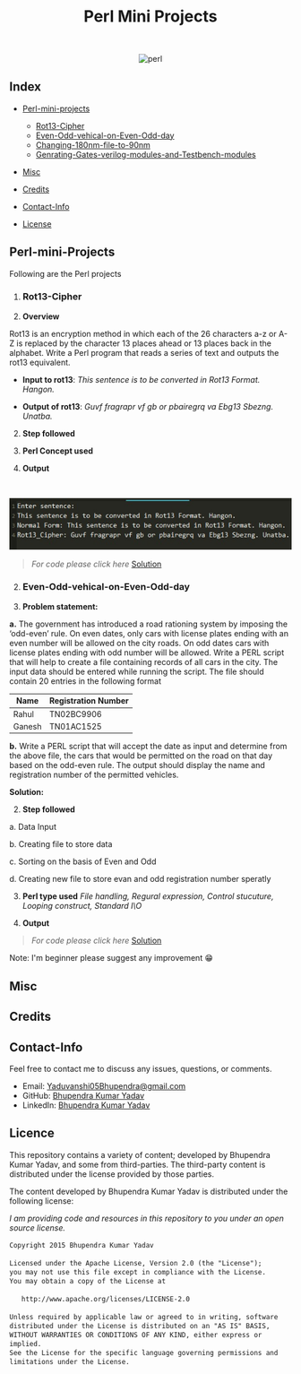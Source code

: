 <h1 align="center">Perl Mini Projects</h1>

<br/>
<p align="center">
  <img src="https://www.vectorlogo.zone/logos/perl/perl-icon.svg" alt="perl" width="40" height="40"/>
</p>

## Index
    
* [Perl-mini-projects](#Perl-mini-projects)
    * [Rot13-Cipher](#Rot13-Cipher)
    * [Even-Odd-vehical-on-Even-Odd-day](#Even-Odd-vehical-on-Even-Odd-day)
    * [Changing-180nm-file-to-90nm](#Changing-180nm-file-to-90nm)
    * [Genrating-Gates-verilog-modules-and-Testbench-modules](#Genrating-Gates-verilog-modules-and-Testbench-modules)
    
* [Misc](#Misc)
* [Credits](#Credits)
* [Contact-Info](#Contact-Info)
* [License](#License)

## Perl-mini-Projects
Following are the Perl projects

1. ### Rot13-Cipher

1. **Overview**

Rot13 is an encryption method in which each of the 26 characters a-z or A-Z is replaced by
the character 13 places ahead or 13 places back in the alphabet. Write a Perl program that
reads a series of text and outputs the rot13 equivalent.

* **Input to rot13**: *This sentence is to be converted in Rot13 Format. Hangon.*

* **Output of rot13**: *Guvf fragrapr vf gb or pbairegrq va Ebg13 Sbezng. Unatba.*

2. **Step followed**

3. **Perl Concept used**

4. **Output**

<br/>
<p align="center">
  <img src="https://github.com/Yaduvanshi05Bhupendra/Perl/blob/main/Perl%20mini%20Projects/Output%20Images/rot13.jpg">
</p>

> *For code please click here*  [Solution](https://github.com/Yaduvanshi05Bhupendra/Perl/blob/main/Perl%20mini%20Projects/Rot13_cipher.pl)

2. ### Even-Odd-vehical-on-Even-Odd-day

1. **Problem statement:** 

**a.** The government has introduced a road rationing system by imposing the ‘odd-even’ rule. On even dates, only cars with license plates ending with an even number will be allowed on the city roads. On odd dates cars with license plates ending with odd number will be allowed. Write a PERL script that will help to create a file containing records of all cars in the city. The input data should be entered while running the script. The file should contain 20 entries in the following format 

| Name | Registration Number |
|------|---------------------|
| Rahul | TN02BC9906 |
| Ganesh | TN01AC1525 |

**b.** Write a PERL script that will accept the date as input and determine from the above file, the cars that would be permitted on the road on that day based on the odd-even rule. The output should display the name and registration number of the permitted vehicles.

**Solution:**

2. **Step followed**

a. Data Input

b. Creating file to store data

c. Sorting on the basis of Even and Odd

d. Creating new file to store evan and odd registration number speratly

3. **Perl type used** *File handling, Regural expression, Control stucuture, Looping construct, Standard I\O*

4. **Output**

> *For code please click here*  [Solution](https://github.com/Yaduvanshi05Bhupendra/Perl/blob/main/Perl%20mini%20Projects/Odd-Even.pl)

Note: I'm beginner please suggest any improvement :grin:

## Misc

## Credits

## Contact-Info

Feel free to contact me to discuss any issues, questions, or comments.

* Email: [Yaduvanshi05Bhupendra@gmail.com](mailto:Yaduvanshi05Bhupendra@gmail.com)
* GitHub: [Bhupendra Kumar Yadav](https://github.com/Yaduvanshi05Bhupendra)
* LinkedIn: [Bhupendra Kumar Yadav](https://www.linkedin.com/in/yaduvanshi05bhupendra)

## Licence

This repository contains a variety of content; developed by Bhupendra Kumar Yadav, and some from third-parties.  The third-party content is distributed under the license provided by those parties.

The content developed by Bhupendra Kumar Yadav is distributed under the following license:

*I am providing code and resources in this repository to you under an open source license.*

    Copyright 2015 Bhupendra Kumar Yadav

    Licensed under the Apache License, Version 2.0 (the "License");
    you may not use this file except in compliance with the License.
    You may obtain a copy of the License at

       http://www.apache.org/licenses/LICENSE-2.0

    Unless required by applicable law or agreed to in writing, software
    distributed under the License is distributed on an "AS IS" BASIS,
    WITHOUT WARRANTIES OR CONDITIONS OF ANY KIND, either express or implied.
    See the License for the specific language governing permissions and
    limitations under the License.
